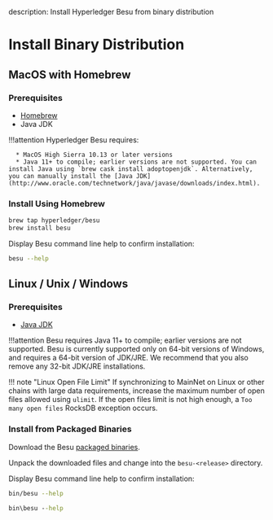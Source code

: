 description: Install Hyperledger Besu from binary distribution
<!--- END of page meta data -->

# Install Binary Distribution

## MacOS with Homebrew

### Prerequisites

* [Homebrew](https://brew.sh/)
* Java JDK

!!!attention
    Hyperledger Besu requires:
    
      * MacOS High Sierra 10.13 or later versions
      * Java 11+ to compile; earlier versions are not supported. You can install Java using `brew cask install adoptopenjdk`. Alternatively, you can manually install the [Java JDK](http://www.oracle.com/technetwork/java/javase/downloads/index.html).

### Install Using Homebrew

```bash
brew tap hyperledger/besu
brew install besu
```
Display Besu command line help to confirm installation:

```bash
besu --help
```

## Linux / Unix / Windows

### Prerequisites

* [Java JDK](http://www.oracle.com/technetwork/java/javase/downloads/index.html)

!!!attention
    Besu requires Java 11+ to compile; earlier versions are not supported.
    Besu is currently supported only on 64-bit versions of Windows, and requires a 64-bit version of JDK/JRE.
    We recommend that you also remove any 32-bit JDK/JRE installations.

!!! note "Linux Open File Limit"
    If synchronizing to MainNet on Linux or other chains with large data requirements, increase the maximum
    number of open files allowed using `ulimit`. If the open files limit is not high enough, a `Too many open files` RocksDB exception occurs.

### Install from Packaged Binaries

Download the Besu [packaged binaries](https://pegasys.tech/solutions/).

Unpack the downloaded files and change into the `besu-<release>` directory.

Display Besu command line help to confirm installation:

```bash tab="Linux/macOS"
bin/besu --help
```

```bat tab="Windows"
bin\besu --help
```
